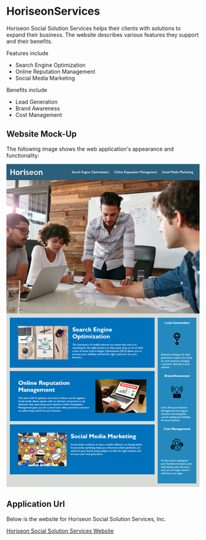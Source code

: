 # HoriseonServices
Horiseon Social Solution Services helps their clients with solutions to expand their business. The website describes various features they support and their benefits.

Features include
* Search Engine Optimization
* Online Reputation Management
* Social Media Marketing

Benefits include
* Lead Generation
* Brand Awareness
* Cost Management

## Website Mock-Up
The following image shows the web application's appearance and functionality:

![The Horiseon webpage includes a navigation bar, a header image, and cards with text and images at the bottom of the page.](images/01-html-css-git-homework-demo.png)

## Application Url

Below is the website for Horiseon Social Solution Services, Inc.

[Horiseon Social Solution Services Website](https://evs95.github.io/HoriseonServices/)

